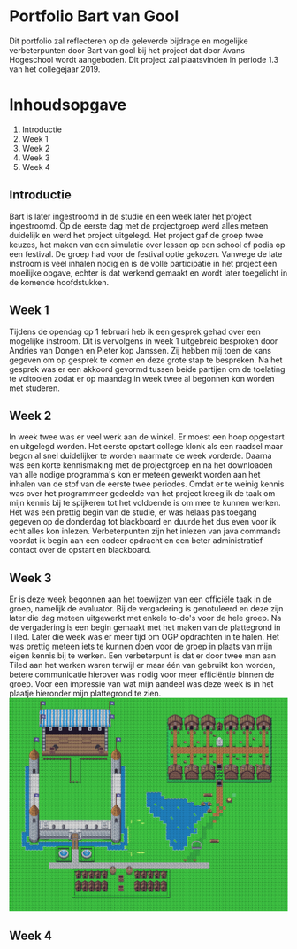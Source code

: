 # Portfolio Bart van Gool

Dit portfolio zal reflecteren op de geleverde bijdrage en mogelijke verbeterpunten door Bart van gool bij het project dat door Avans Hogeschool wordt aangeboden. Dit project zal plaatsvinden in periode 1.3 van het collegejaar 2019.

# Inhoudsopgave

1. Introductie
2. Week 1
3. Week 2
4. Week 3
5. Week 4

## Introductie

Bart is later ingestroomd in de studie en een week later het project ingestroomd. Op de eerste dag met de projectgroep werd alles meteen duidelijk en werd het project uitgelegd. Het project gaf de groep twee keuzes, het maken van een simulatie over lessen op een school of podia op een festival. De groep had voor de festival optie gekozen. Vanwege de late instroom is veel inhalen nodig en is de volle participatie in het project een moeilijke opgave, echter is dat werkend gemaakt en wordt later toegelicht in de komende hoofdstukken.

## Week 1

Tijdens de opendag op 1 februari heb ik een gesprek gehad over een mogelijke instroom. Dit is vervolgens in week 1 uitgebreid besproken door Andries van Dongen en Pieter kop Janssen. Zij hebben mij toen de kans gegeven om op gesprek te komen en deze grote stap te bespreken. Na het gesprek was er een akkoord gevormd tussen beide partijen om de toelating te voltooien zodat er op maandag in week twee al begonnen kon worden met studeren.

## Week 2

In week twee was er veel werk aan de winkel. Er moest een hoop opgestart en uitgelegd worden. Het eerste opstart college klonk als een raadsel maar begon al snel duidelijker te worden naarmate de week vorderde. Daarna was een korte kennismaking met de projectgroep en na het downloaden van alle nodige programma's kon er meteen gewerkt worden aan het inhalen van de stof van de eerste twee periodes. Omdat er te weinig kennis was over het programmeer gedeelde van het project kreeg ik de taak om mijn kennis bij te spijkeren tot het voldoende is om mee te kunnen werken.
Het was een prettig begin van de studie, er was helaas pas toegang gegeven op de donderdag tot blackboard en duurde het dus even voor ik echt alles kon inlezen. Verbeterpunten zijn het inlezen van java commands voordat ik begin aan een codeer opdracht en een beter administratief contact over de opstart en blackboard.

## Week 3

Er is deze week begonnen aan het toewijzen van een officiële taak in de groep, namelijk de evaluator. Bij de vergadering is genotuleerd en deze zijn later die dag meteen uitgewerkt met enkele to-do's voor de hele groep. Na de vergadering is een begin gemaakt met het maken van de plattegrond in Tiled. Later die week was er meer tijd om OGP opdrachten in te halen. Het was prettig meteen iets te kunnen doen voor de groep in plaats van mijn eigen kennis bij te werken. Een verbeterpunt is dat er door twee man aan Tiled aan het werken waren terwijl er maar één van gebruikt kon worden, betere communicatie hierover was nodig voor meer efficiëntie binnen de groep. Voor een impressie van wat mijn aandeel was deze week is in het plaatje hieronder mijn plattegrond te zien.
![figuur 1](https://github.com/Jaspervanes-github/Proftaak-P1.3-B2/blob/master/portfolio's/resources/Bart/Plattegrond.png)
## Week 4

